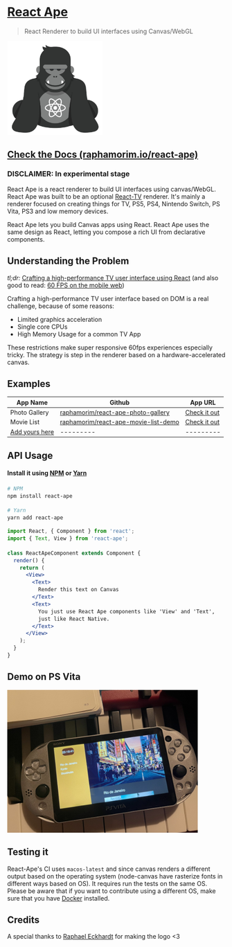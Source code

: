 # [React Ape](https://raphamorim.io/react-ape)

> React Renderer to build UI interfaces using Canvas/WebGL 

<img src="assets/logo.png" width="220" />

## [Check the Docs (raphamorim.io/react-ape)](https://raphamorim.io/react-ape)

### DISCLAIMER: In experimental stage

React Ape is a react renderer to build UI interfaces using canvas/WebGL. React Ape was built to be an optional [React-TV](https://github.com/raphamorim/react-tv) renderer. It's mainly a renderer focused on creating things for TV, PS5, PS4, Nintendo Switch, PS Vita, PS3 and low memory devices.

React Ape lets you build Canvas apps using React. React Ape uses the same design as React, letting you compose a rich UI from declarative components.

## Understanding the Problem

*tl;dr:* [Crafting a high-performance TV user interface using React](https://netflixtechblog.com/crafting-a-high-performance-tv-user-interface-using-react-3350e5a6ad3b) (and also good to read: [60 FPS on the mobile web](https://engineering.flipboard.com/2015/02/mobile-web))

Crafting a high-performance TV user interface based on DOM is a real challenge, because of some reasons:

- Limited graphics acceleration
- Single core CPUs
- High Memory Usage for a common TV App

These restrictions make super responsive 60fps experiences especially tricky. The strategy is step in the renderer based on a hardware-accelerated canvas.

## Examples

| App Name  | Github | App URL |
| ------------- | ------------- | ------------- |
| Photo Gallery | [raphamorim/react-ape-photo-gallery](https://github.com/raphamorim/react-ape-photo-gallery) | [Check it out](https://raphamorim.io/react-ape-photo-gallery/)  |
| Movie List | [raphamorim/react-ape-movie-list-demo](https://github.com/raphamorim/react-ape-movie-list-demo) | [Check it out](https://raphamorim.io/react-ape-movie-list-demo/)  |
| [Add yours here](https://github.com/raphamorim/react-ape/edit/main/README.md)  | ---------  | --------- |

## API Usage

#### Install it using [NPM](https://www.npmjs.com/) or [Yarn](https://yarnpkg.com/)

```bash
# NPM
npm install react-ape

# Yarn
yarn add react-ape
```

```jsx
import React, { Component } from 'react';
import { Text, View } from 'react-ape';

class ReactApeComponent extends Component {
  render() {
    return (
      <View>
        <Text>
          Render this text on Canvas
        </Text>
        <Text>
          You just use React Ape components like 'View' and 'Text',
          just like React Native.
        </Text>
      </View>
    );
  }
}
```

## Demo on PS Vita

<img alt='Demo PS Vita' src='assets/demo-ps-vita.jpg' height='330px' />

## Testing it

React-Ape's CI uses `macos-latest` and since canvas renders a different output based on the operating system (node-canvas have rasterize fonts in different ways based on OS). It requires run the tests on the same OS. Please be aware that if you want to contribute using a different OS, make sure that you have [Docker](https://www.docker.com/) installed.

## Credits

A special thanks to [Raphael Eckhardt](https://github.com/Raphseck) for making the logo <3
